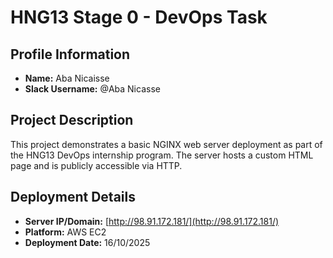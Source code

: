 # HNG13 Stage 0 - DevOps Task

## Profile Information

- **Name:** Aba Nicaisse
- **Slack Username:** @Aba Nicasse

## Project Description

This project demonstrates a basic NGINX web server deployment as part of the HNG13 DevOps internship program. The server hosts a custom HTML page and is publicly accessible via HTTP.

## Deployment Details

- **Server IP/Domain:** [http://98.91.172.181/](http://98.91.172.181/)
- **Platform:** AWS EC2
- **Deployment Date:** 16/10/2025
